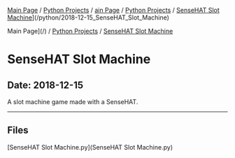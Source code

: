 [Main Page](/) / [Python Projects](/python) / [ain Page](/) / [Python Projects](/python) / [SenseHAT Slot Machine](/python/2018-12-15_SenseHAT_Slot_Machine)](/python/2018-12-15_SenseHAT_Slot_Machine)

Main Page](/) / [Python Projects](/python) / [SenseHAT Slot Machine](/python/2018-12-15_SenseHAT_Slot_Machine)

# SenseHAT Slot Machine

## Date: 2018-12-15

A slot machine game made with a SenseHAT.

-----

## Files

[SenseHAT Slot Machine.py](SenseHAT Slot Machine.py)